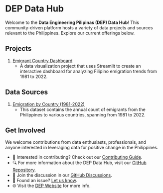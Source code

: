 # DEP Data Hub

Welcome to the **Data Engineering Pilipinas (DEP) Data Hub**! This community-driven platform hosts a variety of data projects and sources relevant to the Philippines. Explore our current offerings below.

## Projects

1. [Emigrant Country Dashboard](projects/emigrant-country-dashboard.md)
   - A data visualization project that uses Streamlit to create an interactive dashboard for analyzing Filipino emigration trends from 1981 to 2022.

<!-- Add more projects here as they become available -->

## Data Sources

1. [Emigration by Country (1981-2022)](data-sources/Emigration-by-country-1981-2022.md)
   - This dataset contains the annual count of emigrants from the Philippines to various countries, spanning from 1981 to 2022.

<!-- Add more data sources here as they become available -->

## Get Involved

We welcome contributions from data enthusiasts, professionals, and anyone interested in leveraging data for positive change in the Philippines.

- 🌟 Interested in contributing? Check out our [Contributing Guide](contributing.md).
- 🔍 For more information about the DEP Data Hub, visit our [GitHub Repository](https://github.com/link-to-your-repo).
- 💬 Join the discussion in our [GitHub Discussions](link-to-discussions).
- 🐛 Found an issue? [Let us know](link-to-issues).
- 🌐 Visit the [DEP Website](https://dataengineering.ph) for more info.
